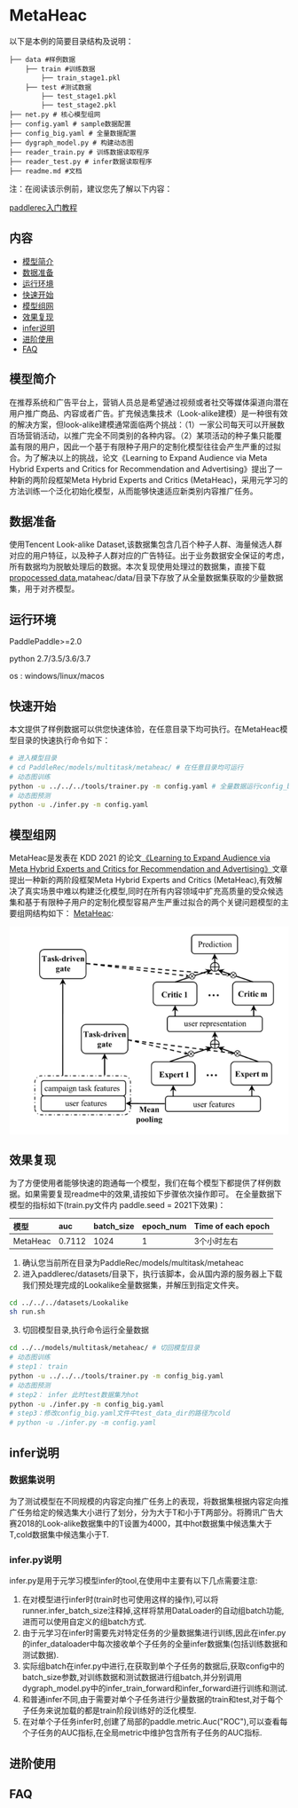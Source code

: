 # MetaHeac

以下是本例的简要目录结构及说明：

```
├── data #样例数据
    ├── train #训练数据
        ├── train_stage1.pkl
    ├── test #测试数据
        ├── test_stage1.pkl
        ├── test_stage2.pkl
├── net.py # 核心模型组网
├── config.yaml # sample数据配置
├── config_big.yaml # 全量数据配置
├── dygraph_model.py # 构建动态图
├── reader_train.py # 训练数据读取程序
├── reader_test.py # infer数据读取程序
├── readme.md #文档
```

注：在阅读该示例前，建议您先了解以下内容：

[paddlerec入门教程](https://github.com/PaddlePaddle/PaddleRec/blob/master/README.md)

## 内容

- [模型简介](#模型简介)
- [数据准备](#数据准备)
- [运行环境](#运行环境)
- [快速开始](#快速开始)
- [模型组网](#模型组网)
- [效果复现](#效果复现)
- [infer说明](#infer说明)
- [进阶使用](#进阶使用)
- [FAQ](#FAQ)

## 模型简介
在推荐系统和广告平台上，营销人员总是希望通过视频或者社交等媒体渠道向潜在用户推广商品、内容或者广告。扩充候选集技术（Look-alike建模）是一种很有效的解决方案，但look-alike建模通常面临两个挑战：（1）一家公司每天可以开展数百场营销活动，以推广完全不同类别的各种内容。（2）某项活动的种子集只能覆盖有限的用户，因此一个基于有限种子用户的定制化模型往往会产生严重的过拟合。为了解决以上的挑战，论文《Learning to Expand Audience via Meta Hybrid Experts and Critics for Recommendation and Advertising》提出了一种新的两阶段框架Meta Hybrid Experts and Critics (MetaHeac)，采用元学习的方法训练一个泛化初始化模型，从而能够快速适应新类别内容推广任务。

## 数据准备
使用Tencent Look-alike Dataset,该数据集包含几百个种子人群、海量候选人群对应的用户特征，以及种子人群对应的广告特征。出于业务数据安全保证的考虑，所有数据均为脱敏处理后的数据。本次复现使用处理过的数据集，直接下载[propocessed data](https://drive.google.com/file/d/11gXgf_yFLnbazjx24ZNb_Ry41MI5Ud1g/view?usp=sharing),mataheac/data/目录下存放了从全量数据集获取的少量数据集，用于对齐模型。

## 运行环境
PaddlePaddle>=2.0

python 2.7/3.5/3.6/3.7

os : windows/linux/macos

## 快速开始
本文提供了样例数据可以供您快速体验，在任意目录下均可执行。在MetaHeac模型目录的快速执行命令如下：
```bash
# 进入模型目录
# cd PaddleRec/models/multitask/metaheac/ # 在任意目录均可运行
# 动态图训练
python -u ../../../tools/trainer.py -m config.yaml # 全量数据运行config_bigdata.yaml 
# 动态图预测
python -u ./infer.py -m config.yaml
```

## 模型组网
MetaHeac是发表在 KDD 2021 的论文[《Learning to Expand Audience via Meta Hybrid Experts and Critics for Recommendation and Advertising》](  https://arxiv.org/pdf/2105.14688  )文章提出一种新的两阶段框架Meta Hybrid Experts and Critics (MetaHeac),有效解决了真实场景中难以构建泛化模型,同时在所有内容领域中扩充高质量的受众候选集和基于有限种子用户的定制化模型容易产生严重过拟合的两个关键问题模型的主要组网结构如下：
[MetaHeac](https://arxiv.org/pdf/2105.14688):
<p align="center">
<img align="center" src="../../../doc/imgs/metaheac.png">
<p>

## 效果复现
为了方便使用者能够快速的跑通每一个模型，我们在每个模型下都提供了样例数据。如果需要复现readme中的效果,请按如下步骤依次操作即可。
在全量数据下模型的指标如下(train.py文件内 paddle.seed = 2021下效果)：

| 模型    | auc    | batch_size | epoch_num| Time of each epoch |
|:------|:-------| :------ | :------| :------ |
| MetaHeac | 0.7112 | 1024 | 1 | 3个小时左右 |

1. 确认您当前所在目录为PaddleRec/models/multitask/metaheac  
2. 进入paddlerec/datasets/目录下，执行该脚本，会从国内源的服务器上下载我们预处理完成的Lookalike全量数据集，并解压到指定文件夹。
``` bash
cd ../../../datasets/Lookalike
sh run.sh
``` 
3. 切回模型目录,执行命令运行全量数据
```bash
cd ../../models/multitask/metaheac/ # 切回模型目录
# 动态图训练
# step1： train
python -u ../../../tools/trainer.py -m config_big.yaml
# 动态图预测
# step2： infer 此时test数据集为hot
python -u ./infer.py -m config_big.yaml
# step3：修改config_big.yaml文件中test_data_dir的路径为cold
# python -u ./infer.py -m config.yaml
```

## infer说明
### 数据集说明
为了测试模型在不同规模的内容定向推广任务上的表现，将数据集根据内容定向推广任务给定的候选集大小进行了划分，分为大于T和小于T两部分。将腾讯广告大赛2018的Look-alike数据集中的T设置为4000，其中hot数据集中候选集大于T,cold数据集中候选集小于T.
### infer.py说明
infer.py是用于元学习模型infer的tool,在使用中主要有以下几点需要注意:
1. 在对模型进行infer时(train时也可使用这样的操作),可以将runner.infer_batch_size注释掉,这样将禁用DataLoader的自动组batch功能,进而可以使用自定义的组batch方式.
2. 由于元学习在infer时需要先对特定任务的少量数据集进行训练,因此在infer.py的infer_dataloader中每次接收单个子任务的全量infer数据集(包括训练数据和测试数据).
3. 实际组batch在infer.py中进行,在获取到单个子任务的数据后,获取config中的batch_size参数,对训练数据和测试数据进行组batch,并分别调用dygraph_model.py中的infer_train_forward和infer_forward进行训练和测试.
4. 和普通infer不同,由于需要对单个子任务进行少量数据的train和test,对于每个子任务来说加载的都是train阶段训练好的泛化模型.
5. 在对单个子任务infer时,创建了局部的paddle.metric.Auc("ROC"),可以查看每个子任务的AUC指标,在全局metric中维护包含所有子任务的AUC指标.

## 进阶使用

## FAQ
